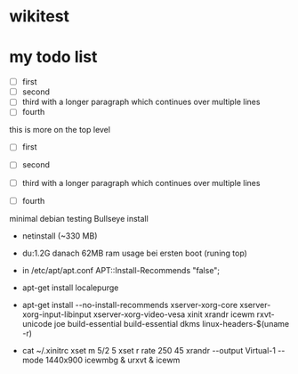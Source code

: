 wikitest
========

# my todo list

  - [ ] first
  - [ ] second
  - [ ] third with a longer paragraph 
        which continues
        over multiple lines
  - [ ] fourth

this is more on the top level

- [ ] first
- [ ] second
- [ ] third with a longer paragraph 
      which continues
      over multiple lines
- [ ] fourth


minimal debian testing Bullseye install
  - netinstall (~330 MB)
  - du:1.2G danach 62MB ram usage bei ersten boot (runing top)
  - in  /etc/apt/apt.conf   APT::Install-Recommends "false";
  - apt-get install localepurge 
  - apt-get install --no-install-recommends xserver-xorg-core xserver-xorg-input-libinput xserver-xorg-video-vesa xinit xrandr icewm 
                                            rxvt-unicode joe build-essential build-essential dkms linux-headers-$(uname -r)
 
    
    
  - cat ~/.xinitrc
    xset m 5/2 5
    xset r rate 250 45
    xrandr --output Virtual-1 --mode 1440x900
    icewmbg &
    urxvt &
    icewm
    
   
  
